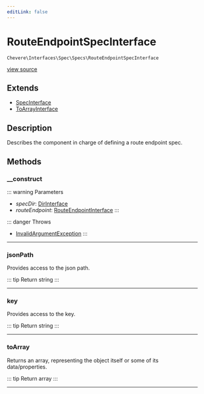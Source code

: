```yaml
---
editLink: false
---
```


# RouteEndpointSpecInterface

`Chevere\Interfaces\Spec\Specs\RouteEndpointSpecInterface`

[view source](https://github.com/chevere/chevere/blob/master/src/Chevere/Interfaces/Spec/Specs/RouteEndpointSpecInterface.php)

## Extends

- [SpecInterface](../SpecInterface.md)
- [ToArrayInterface](../../Common/ToArrayInterface.md)

## Description

Describes the component in charge of defining a route endpoint spec.

## Methods

### __construct

::: warning Parameters
- *specDir*: [DirInterface](../../Filesystem/DirInterface.md)
- *routeEndpoint*: [RouteEndpointInterface](../../Router/Route/RouteEndpointInterface.md)
:::

::: danger Throws
- [InvalidArgumentException](../../../Exceptions/Core/InvalidArgumentException.md) 
:::

---

### jsonPath

Provides access to the json path.

::: tip Return
string
:::

---

### key

Provides access to the key.

::: tip Return
string
:::

---

### toArray

Returns an array, representing the object itself or some of its data/properties.

::: tip Return
array
:::

---
